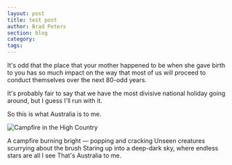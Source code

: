 ```yaml
---
layout: post
title: test post
author: Brad Peters
section: blog
category: 
tags: 
---
```

It's odd that the place that your mother happened to be when she gave birth to you has so much impact on the way that most of us will proceed to conduct themselves over the next 80-odd years.

It's probably fair to say that we have the most divisive national holiday going around, but I guess I'll run with it.

So this is what Australia is to me.

<!--more-->

![Campfire in the High Country](https://farm2.staticflickr.com/1484/24575820986_19d25165be_z_d.jpg)

A campfire burning bright — popping and cracking
Unseen creatures scurrying about the brush
Staring up into a deep-dark sky, where endless stars are all I see
That's Australia to me.